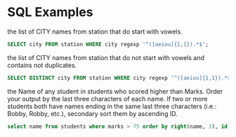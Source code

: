 # SQL Examples


the list of CITY names from station that do start with vowels.

```sql
SELECT city FROM station WHERE city regexp '^([aeiou]{1,1}).*$';
```

the list of CITY names from station that do not start with vowels and contains not duplicates.

```sql
SELECT DISTINCT city FROM station WHERE city regexp '^([aeiou]{1,1}).*$' = 0; 
```

the Name of any student in students who scored higher than  Marks. Order your output by the last three characters of each name. If two or more students both have names ending in the same last three characters (i.e.: Bobby, Robby, etc.), secondary sort them by ascending ID.

```sql
select name from students where marks > 75 order by right(name, 3), id asc
```
